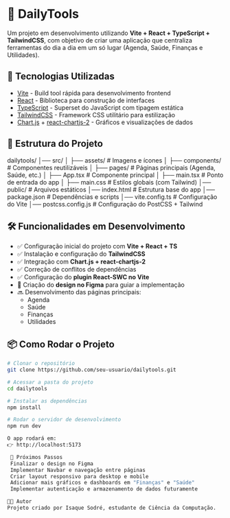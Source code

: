# 📌 DailyTools

Um projeto em desenvolvimento utilizando **Vite + React + TypeScript + TailwindCSS**, com objetivo de criar uma aplicação que centraliza ferramentas do dia a dia em um só lugar (Agenda, Saúde, Finanças e Utilidades).

## 🚀 Tecnologias Utilizadas

- [Vite](https://vitejs.dev/) - Build tool rápida para desenvolvimento frontend  
- [React](https://react.dev/) - Biblioteca para construção de interfaces  
- [TypeScript](https://www.typescriptlang.org/) - Superset do JavaScript com tipagem estática  
- [TailwindCSS](https://tailwindcss.com/) - Framework CSS utilitário para estilização  
- [Chart.js](https://www.chartjs.org/) + [react-chartjs-2](https://react-chartjs-2.js.org/) - Gráficos e visualizações de dados
  
## 📂 Estrutura do Projeto

dailytools/
│── src/
│ ├── assets/ # Imagens e ícones
│ ├── components/ # Componentes reutilizáveis
│ ├── pages/ # Páginas principais (Agenda, Saúde, etc.)
│ ├── App.tsx # Componente principal
│ ├── main.tsx # Ponto de entrada do app
│ ├── main.css # Estilos globais (com Tailwind)
│── public/ # Arquivos estáticos
│── index.html # Estrutura base do app
│── package.json # Dependências e scripts
│── vite.config.ts # Configuração do Vite
│── postcss.config.js # Configuração do PostCSS + Tailwind

## 🛠️ Funcionalidades em Desenvolvimento

- ✅ Configuração inicial do projeto com **Vite + React + TS**  
- ✅ Instalação e configuração do **TailwindCSS**  
- ✅ Integração com **Chart.js + react-chartjs-2**  
- ✅ Correção de conflitos de dependências  
- ✅ Configuração do **plugin React-SWC no Vite**  
- 🔄 Criação do **design no Figma** para guiar a implementação  
- 🔜 Desenvolvimento das páginas principais:
  - Agenda  
  - Saúde  
  - Finanças  
  - Utilidades 

## 📦 Como Rodar o Projeto

```bash
# Clonar o repositório
git clone https://github.com/seu-usuario/dailytools.git

# Acessar a pasta do projeto
cd dailytools

# Instalar as dependências
npm install

# Rodar o servidor de desenvolvimento
npm run dev

O app rodará em:
👉 http://localhost:5173

 📌 Próximos Passos
 Finalizar o design no Figma
 Implementar Navbar e navegação entre páginas
 Criar layout responsivo para desktop e mobile
 Adicionar mais gráficos e dashboards em "Finanças" e "Saúde"
 Implementar autenticação e armazenamento de dados futuramente

👨‍💻 Autor
Projeto criado por Isaque Sodré, estudante de Ciência da Computação.

